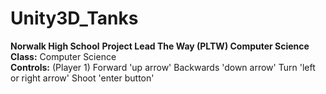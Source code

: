 # Unity3D_Tanks
<b>Norwalk High School</b> <b>Project Lead The Way (PLTW) Computer Science</b><br>
<b>Class:</b> Computer Science<br>
<b>Controls:</b>
(Player 1)
Forward 'up arrow'
Backwards 'down arrow'
Turn 'left or right arrow'
Shoot 'enter button'<br>
